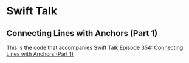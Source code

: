 # Swift Talk
## Connecting Lines with Anchors (Part 1)

This is the code that accompanies Swift Talk Episode 354: [Connecting Lines with Anchors (Part 1)](https://talk.objc.io/episodes/S01E354-connecting-lines-with-anchors-part-1)
